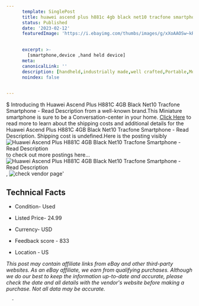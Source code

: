 ```yaml
---
      template: SinglePost
      title: huawei ascend plus h881c 4gb black net10 tracfone smartphone read description
      status: Published
      date: '2023-02-12'
      featuredImage: 'https://i.ebayimg.com/thumbs/images/g/xXoAAOSw~kRgLC-W/s-l225.jpg'
       

      excerpt: >-
        [smartphone,device ,hand held device]
      meta:
      canonicalLink: ''
      description: [handheld,industrially made,well crafted,Portable,Mobile,Compact,Convenient,Lightweight,Maneuverable,Man-portable,Miniature,Carriable,Hand-held,Light,Holdable,Transportable,Mobile device,Pocket-sized,On-the-go,Wireless,Cordless,Compact size,Convenient size, smartphone,device ,hand held device]
      noindex: false
      

---
```

$
      Introducing th Huawei Ascend Plus H881C 4GB Black Net10 Tracfone Smartphone - Read Description from a well-known brand.This Miniature smartphone is sure to be a Conversation-center in your home. [Click Here](https://www.ebay.com/itm/124576696820?hash=item1d015989f4%3Ag%3AxXoAAOSw%7EkRgLC-W&mkevt=1&mkcid=1&mkrid=711-53200-19255-0&campid=%253CePNCampaignId%253E&customid=%253CreferenceId%253E&toolid=10049) to read more to learn about the shipping costs and additional details for the Huawei Ascend Plus H881C 4GB Black Net10 Tracfone Smartphone - Read Description. Shipping cost is undefined.Here is the posting visibly ![Huawei Ascend Plus H881C 4GB Black Net10 Tracfone Smartphone - Read Description](https://i.ebayimg.com/thumbs/images/g/xXoAAOSw~kRgLC-W/s-l225.jpg) to check out more postings here... ![Huawei Ascend Plus H881C 4GB Black Net10 Tracfone Smartphone - Read Description](https://i.ebayimg.com/images/g/xXoAAOSw~kRgLC-W/s-l1600.jpg), ![check vendor page](https://origin-galleryplus.ebayimg.com/ws/web/124576696820_2_0_1/225x225.jpg,https://origin-galleryplus.ebayimg.com/ws/web/124576696820_3_0_1/225x225.jpg,https://origin-galleryplus.ebayimg.com/ws/web/124576696820_4_0_1/225x225.jpg,https://origin-galleryplus.ebayimg.com/ws/web/124576696820_5_0_1/225x225.jpg,https://origin-galleryplus.ebayimg.com/ws/web/124576696820_6_0_1/225x225.jpg,https://origin-galleryplus.ebayimg.com/ws/web/124576696820_7_0_1/225x225.jpg,https://origin-galleryplus.ebayimg.com/ws/web/124576696820_8_0_1/225x225.jpg,https://origin-galleryplus.ebayimg.com/ws/web/124576696820_9_0_1/225x225.jpg,https://origin-galleryplus.ebayimg.com/ws/web/124576696820_10_0_1/225x225.jpg)'

      

 ## Technical Facts 



     
      

 - Condition- Used 


      

 - Listed Price- 24.99 


      

 - Currency- USD 


      

 - Feedback score - 833 


      

 - Location - US 


      
      

 *_This post may contain affiliate links from eBay and other third-party websites. As an eBay affiliate, we earn from qualifying purchases. Although we do our best to keep the information up-to-date and accurate, please check the date and all details with the vendor's website before making a purchase. Not all data may be accurate._*




      -
